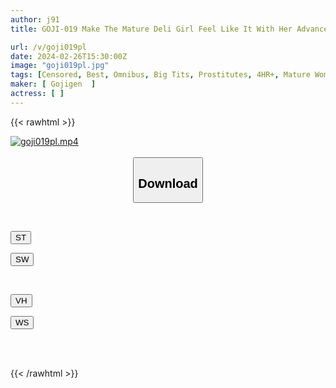 ```yaml
---
author: j91
title: GOJI-019 Make The Mature Deli Girl Feel Like It With Her Advances And Techniques And Have A Forbidden Live Performance!

url: /v/goji019pl
date: 2024-02-26T15:30:00Z
image: "goji019pl.jpg"
tags: [Censored, Best, Omnibus, Big Tits, Prostitutes, 4HR+, Mature Woman, BBW, Huge Butt	]
maker: [ Gojigen  ]
actress: [ ]
---
```



{{< rawhtml >}}

<div class="video" data-videoid="8wBLgYBg8atoLGw">
    <a href="javascript:;">
        <img src="/v/goji019pl/goji019pl.jpg" width="WIDTH" height="HEIGHT" alt="goji019pl.mp4" loading="lazy">
    </a>
</div>

<script type="text/javascript" src="https://j91.asia/asset/on-demand-st.js"></script>

<br>
  <link rel="stylesheet" href="https://j91.asia/asset/bs5.css">
  
  <center>
  <button class="btn btn-primary" type="button" data-bs-toggle="collapse" data-bs-target=".multi-collapse" aria-expanded="false" aria-controls="multiCollapseExample1 multiCollapseExample2"><h2>Download</h2></button></center>
</p>
<div class="row">
  <div class="col">
    <div class="collapse multi-collapse" id="multiCollapseExample1">
      <div class="card card-body">
	      	      <br>
<div class="buttons">  
<p><a href="https://streamtape.to/v/8wBLgYBg8atoLGw" target="_blank"><button class="btn-hover color-3"><i class="fa fa-download"></i> ST</button></a></p>
<p><a href="https://cdnwish.com/4c078f9t89nj" target="_blank"><button class="btn-hover color-2"><i class="fa fa-download"></i> SW</button></a></p></div>
    </div>
  </div>
</div>
  <div class="col">
    <div class="collapse multi-collapse" id="multiCollapseExample2">
      <div class="card card-body">
	      <br>
<div class="buttons">
<p><a href="https://vidhidepro.com/f/qh8i842r240q"><button class="btn-hover color-9"><i class="fa fa-download"></i> VH</button></a></p>
<p><a href="https://wolfstream.tv/4es8v51o1zy6"><button class="btn-hover color-8"><i class="fa fa-download"></i> WS</button></a></p></div>
<br><br>
      </div>
    </div>
  </div>
</div>

{{< /rawhtml >}}
